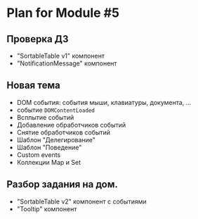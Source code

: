 # Plan for Module #5

## Проверка ДЗ 

* "SortableTable v1" компонент
* "NotificationMessage" компонент

## Новая тема 

* DOM события: события мыши, клавиатуры, документа, ... 
* событие `DOMContentLoaded`
* Всплытие событий
* Добавление обработчиков событий
* Снятие обработчиков событий
* Шаблон "Делегирование"
* Шаблон "Поведение"
* Custom events
* Коллекции Map и Set

## Разбор задания на дом.

* "SortableTable v2" компонент c событиями
* "Tooltip" компонент
